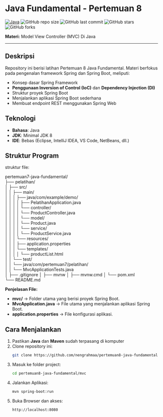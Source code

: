 # Java Fundamental - Pertemuan 8

[![Java](https://img.shields.io/badge/Java-ED8B00?style=for-the-badge&logo=openjdk&logoColor=white)](https://www.java.com/)
![GitHub repo size](https://img.shields.io/github/repo-size/nengrahmaa/pertemuan8-java-fundamental?style=for-the-badge)
![GitHub last commit](https://img.shields.io/github/last-commit/nengrahmaa/pertemuan8-java-fundamental?style=for-the-badge)
![GitHub stars](https://img.shields.io/github/stars/nengrahmaa/pertemuan8-java-fundamental?style=for-the-badge)
![GitHub forks](https://img.shields.io/github/forks/nengrahmaa/pertemuan8-java-fundamental?style=for-the-badge)

**Materi:** Model View Controller (MVC) Di Java

---

## Deskripsi  
Repository ini berisi latihan Pertemuan 8 Java Fundamental.
Materi berfokus pada pengenalan framework Spring dan Spring Boot, meliputi:
- Konsep dasar Spring Framework
- **Penggunaan Inversion of Control (IoC)** dan **Dependency Injection (DI)**
- Struktur proyek Spring Boot
- Menjalankan aplikasi Spring Boot sederhana
- Membuat endpoint REST menggunakan Spring Web
  
## Teknologi  
- **Bahasa**: Java  
- **JDK**: Minimal JDK 8  
- **IDE**: Bebas (Eclipse, IntelliJ IDEA, VS Code, NetBeans, dll.)  

## Struktur Program  
struktur file:  

pertemuan7-java-fundamental/  
├── pelatihan/  
│   ├── src/  
│   │   ├── main/  
│   │   │   ├── java/com/example/demo/  
│   │   │   │   ├── PelatihanApplication.java  
│   │   │   │   └── controller/  
│   │   │   │       └── ProductController.java  
│   │   │   │   └── model/  
│   │   │   │       └── Product.java  
│   │   │   │   └── service/  
│   │   │   │       └── ProductService.java  
│   │   │   └── resources/  
│   │   │       ├── application.properties  
│   │   │       └── templates/  
│   │   │   │       └── productList.html  
│   │   └── test/  
│   │       └── java/com/pertemuan7/pelatihan/  
│   │           └── MvcApplicationTests.java  
│   ├── .gitignore 
│   ├── mvnw
│   ├── mvnw.cmd
│   └── pom.xml  
└── README.md  

**Penjelasan File:**  
- **mvc/** → Folder utama yang berisi proyek Spring Boot.
- **MvcApplication.java** → File utama yang menjalankan aplikasi Spring Boot.
- **application.properties** → File konfigurasi aplikasi.

## Cara Menjalankan  
1. Pastikan **Java** dan **Maven** sudah terpasang di komputer  
2. Clone repository ini:
   ```bash
   git clone https://github.com/nengrahmaa/pertemuan8-java-fundamental.git
   ```
3. Masuk ke folder project:
   ```bash
   cd pertemuan8-java-fundamental/mvc
   ```
4. Jalankan Aplikasi:
   ```bash
   mvn spring-boot:run
   ```
5. Buka Browser dan akses:
   ```bash
   http://localhost:8080
   ```

